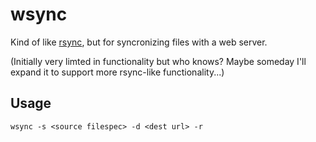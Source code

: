 # wsync

Kind of like [rsync](https://rsync.samba.org/), but for syncronizing files with a web server.

(Initially very limted in functionality but who knows?  Maybe someday I'll expand it to support more rsync-like functionality...)


## Usage

`wsync -s <source filespec> -d <dest url> -r`

